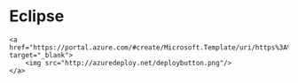 # Eclipse
                                                                     
	<a href="https://portal.azure.com/#create/Microsoft.Template/uri/https%3A%2F%2Fraw.githubusercontent.com%2FSrivatsaMarichi%2FEclipse%2Fmaster%2Fazuredeploy.json" target="_blank">
		<img src="http://azuredeploy.net/deploybutton.png"/>
	</a>
